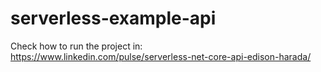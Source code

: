 # serverless-example-api

Check how to run the project in: https://www.linkedin.com/pulse/serverless-net-core-api-edison-harada/